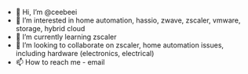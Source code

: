 - 👋 Hi, I’m @ceebeei
- 👀 I’m interested in home automation, hassio, zwave, zscaler, vmware, storage, hybrid cloud
- 🌱 I’m currently learning zscaler
- 💞️ I’m looking to collaborate on zscaler, home automation issues, including hardware (electronics, electrical)
- 📫 How to reach me - email

<!---
ceebeei/ceebeei is a ✨ special ✨ repository because its `README.md` (this file) appears on your GitHub profile.
You can click the Preview link to take a look at your changes.
--->
